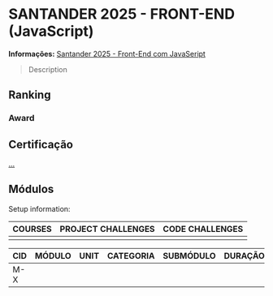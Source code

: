 # SANTANDER 2025 - FRONT-END (JavaScript)

**Informações:** [Santander 2025 - Front-End com JavaSeript]()

> Description

## Ranking

<adicionar imagem>

### Award

## Certificação
[...]()

## Módulos

Setup information: 

|COURSES|PROJECT CHALLENGES|CODE CHALLENGES|
|:----: |:----:  		   |:----:  	   |
|		|				   |			   | 

|CID	|MÓDULO 											|UNIT	|CATEGORIA 		|SUBMÓDULO 				|DURAÇÃO	|CHECK					|
|:----  |:---- 												|:----	|:----:			|:----:					|:----:		|:----:					|
|M-X 	|<title>											|	   	|				| 					 	|			|:white_check_mark:		|
|		|			 										|SC-X	|Course			|<title>  				|	   		|:white_square_button:	|
|		|			 										|SLP-X	|Lab Project	|<title>  				|	   		|						|
|		|													|SCC-X	|Code Challenge	|<title>  				|			|						|
|		|													|SM-X	|Mentoring		|<title>  				|			|						|

## Análise geral do BootCamp
